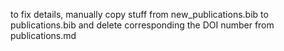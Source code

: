 to fix details,
manually copy stuff from new_publications.bib to publications.bib
and delete corresponding the DOI number from publications.md
